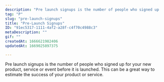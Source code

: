 ```yaml
---
description: "Pre launch signups is the number of people who signed up for your new product, service or event before it is launched. This can be a great way to estimate the success of your product or service."
tag: "P"
slug: "pre-launch-signups"
title: "Pre-Launch Signups"
ID: "91ec5317-1111-4af2-a28f-c4f70c4988c3"
metaDescription: ""
gif: ""
createdAt: 1666621982406
updatedAt: 1669025897375

---
```

Pre launch signups is the number of people who signed up for your new product, service or event before it is launched. This can be a great way to estimate the success of your product or service.